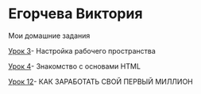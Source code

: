 # Егорчева Виктория
Мои домашние задания 

[Урок 3](https://vikockaego.github.io/Урок%20№3.%20Настройка%20рабочего%20пространства/ " Настройка рабочего пространства")- Настройка рабочего пространства

[Урок 4](https://vikockaego.github.io/project%20-%20book/src/book.html/ "  Знакомство с основами HTML")-  Знакомство с основами HTML

[Урок 12](https://vikockaego.github.io/Lesson12/ " Сайт")- КАК ЗАРАБОТАТЬ СВОЙ ПЕРВЫЙ МИЛЛИОН

